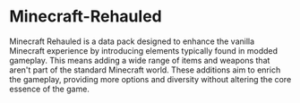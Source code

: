 # Minecraft-Rehauled
Minecraft Rehauled is a data pack designed to enhance the vanilla Minecraft experience by introducing elements typically found in modded gameplay.
This means adding a wide range of items and weapons that aren't part of the standard Minecraft world.
These additions aim to enrich the gameplay, providing more options and diversity without altering the core essence of the game.
